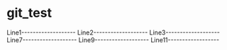 # git_test
Line1-------------------
Line2-------------------
Line3-------------------
Line7-------------------
Line9-------------------
Line11------------------
